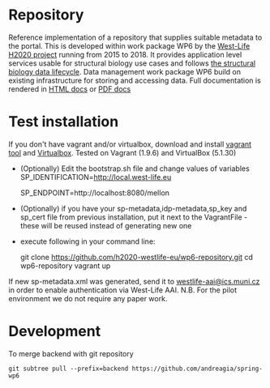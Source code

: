 # Repository
Reference implementation of a repository that supplies suitable metadata to the portal. This is developed within work package WP6 by the [West-Life H2020 project](https://west-life.eu) running from 2015 to 2018. It provides application level services usable for structural biology use cases and follows [the structural biology data lifecycle](http://internal-wiki.west-life.eu/w/images/9/9c/Assessment_of_the_life_cycle_of_structural_data_and_comparison_with_other_scientific_data.docx). Data management work package WP6 build on existing infrastructure for storing and accessing data. Full documentation is rendered in [HTML docs](https://h2020-westlife-eu.gitbooks.io/virtual-folder-docs/content/) or [PDF docs](https://www.gitbook.com/download/pdf/book/h2020-westlife-eu/virtual-folder-docs)

# Test installation
If you don't have vagrant and/or virtualbox, download and install [vagrant tool](https://www.vagrantup.com/downloads.html) and [Virtualbox](https://www.virtualbox.org/wiki/Downloads).
Tested on Vagrant (1.9.6) and VirtualBox (5.1.30)


* (Optionally) Edit the bootstrap.sh file and change values of variables
    SP_IDENTIFICATION=http://local.west-life.eu

    SP_ENDPOINT=http://localhost:8080/mellon 

* (Optionally) if you have your sp-metadata,idp-metadata,sp_key and sp_cert file from previous installation, put it next to the VagrantFile - these will be reused instead of generating new one
* execute following in your command line:


    git clone https://github.com/h2020-westlife-eu/wp6-repository.git
    cd wp6-repository
    vagrant up

If new sp-metadata.xml was generated, send it to westlife-aai@ics.muni.cz in order to enable authentication via West-Life AAI. N.B. For the pilot environment we do not require any paper work. 

# Development
To merge backend with git repository

    git subtree pull --prefix=backend https://github.com/andreagia/spring-wp6
